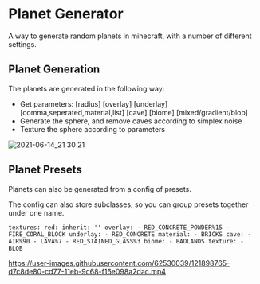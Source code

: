 # Planet Generator
A way to generate random planets in minecraft, with a number of different settings.

## Planet Generation
The planets are generated in the following way:
- Get parameters: [radius] [overlay] [underlay] [comma,seperated,material,list] [cave] [biome] [mixed/gradient/blob]
- Generate the sphere, and remove caves according to simplex noise
- Texture the sphere according to parameters

![2021-06-14_21 30 21](https://user-images.githubusercontent.com/62530039/121871224-fb7c2c80-cd57-11eb-9699-8f97c53aa5e4.png)
 
 
 
## Planet Presets
Planets can also be generated from a config of presets. 

The config can also store subclasses, so you can group presets together under one name.

`textures:
  red:
    inherit: ''
    overlay:
    - RED_CONCRETE_POWDER%15
    - FIRE_CORAL_BLOCK
    underlay:
    - RED_CONCRETE
    material:
    - BRICKS
    cave:
    - AIR%90
    - LAVA%7
    - RED_STAINED_GLASS%3
    biome:
    - BADLANDS
    texture:
    - BLOB`

https://user-images.githubusercontent.com/62530039/121898765-d7c8de80-cd77-11eb-9c68-f16e098a2dac.mp4
